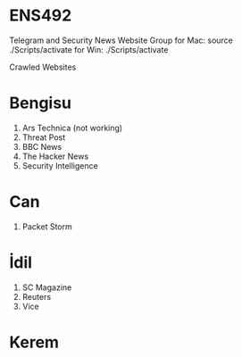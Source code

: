# ENS492
Telegram and Security News Website Group
for Mac: source ./Scripts/activate
for Win: ./Scripts/activate

Crawled Websites

# Bengisu
1. Ars Technica (not working)
2. Threat Post
3. BBC News
4. The Hacker News
5. Security Intelligence

# Can
1. Packet Storm


# İdil
1. SC Magazine
2. Reuters
3. Vice

# Kerem